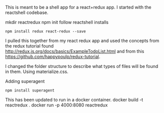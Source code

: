 This is meant to be a shell app for a react+redux app.  I started with the reactshell codebase.

mkdir reactredux
npm init
follow reactshell installs

    npm install redux react-redux --save

I pulled this together from my react redux app and used the concepts
from the redux tutorial found http://redux.js.org/docs/basics/ExampleTodoList.html and from this https://github.com/happypoulp/redux-tutorial.

I changed the folder structure to describe what types of files will be found in them.
Using materialize.css.

Adding superagent

    npm install superagent

This has been updated to run in a docker container.
    docker build -t reactredux .
    docker run -p 4000:8080 reactredux